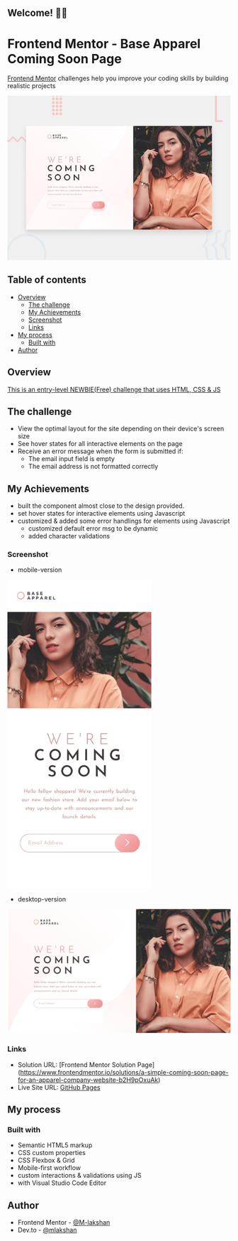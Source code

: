 ## Welcome! 👋🏼

# Frontend Mentor - Base Apparel Coming Soon Page

[Frontend Mentor](https://www.frontendmentor.io) challenges help you improve your coding skills by building realistic projects

![This is the design preview for the Article Preview Component coding challenge](./%23Base%20Apparel%20Coming%20Soon%20Master/design/desktop-preview.jpg)

## Table of contents    

- [Overview](#overview)
  - [The challenge](#the-challenge)
  - [My Achievements](#my-achievements)
  - [Screenshot](#screenshot)
  - [Links](#links)
- [My process](#my-process)
  - [Built with](#built-with)
- [Author](#author)

## Overview

[This is an entry-level NEWBIE(Free) challenge that uses HTML, CSS & JS](https://www.frontendmentor.io/challenges/base-apparel-coming-soon-page-5d46b47f8db8a7063f9331a0)

## The challenge

- View the optimal layout for the site depending on their device's screen size
- See hover states for all interactive elements on the page
- Receive an error message when the form is submitted if:
    - The email input field is empty
    - The email address is not formatted correctly

## My Achievements

- built the component almost close to the design provided.
- set hover states for interactive elements using Javascript
- customized & added some error handlings for elements using Javascript
    - customized default error msg to be dynamic
    - added character validations

### Screenshot

- mobile-version 
<img src="./docs/solutions/Base_Apparel_Coming_Soon_Master_mobile.png" width="325" height="auto">
 
- desktop-version <br/>
<img src="./docs/solutions/Base_Apparel_Coming_Soon_Master_desktop.png" width="600" height="auto">

### Links

- Solution URL: [Frontend Mentor Solution Page] (https://www.frontendmentor.io/solutions/a-simple-coming-soon-page-for-an-apparel-company-website-b2H9pOxuAk)
- Live Site URL: [GitHub Pages](https://m-lakshan.github.io/FM_Challenge-Base-Apparel-Coming-Soon-Page/)

## My process

### Built with

- Semantic HTML5 markup
- CSS custom properties
- CSS Flexbox & Grid
- Mobile-first workflow
- custom interactions & validations using JS
- with Visual Studio Code Editor

## Author

- Frontend Mentor - [@M-lakshan](https://www.frontendmentor.io/profile/M-lakshan)
- Dev.to - [@mlakshan](https://dev.to/mlakshan)
